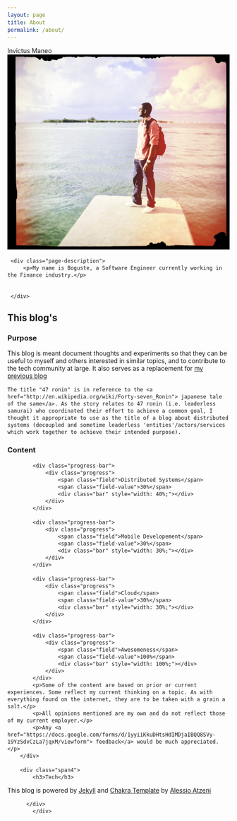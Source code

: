 ```yaml
---
layout: page
title: About
permalink: /about/
---
```


<div id="about" class="page-alternate">
<div class="container">
    <div class="row">
        <div class="span12">
            <div class="title-page">
                <div class="image-wrap">
                <div class="hover-wrap">
                    <span class="overlay-img"></span>
                    <span class="overlay-text-thumb">Invictus Maneo</span>
                </div>
                <img src="/assets/img/bham.png" alt="Me">
            </div>
                
     <div class="page-description">
         <p>My name is Boguste, a Software Engineer currently working in the Finance industry.</p>

        
     </div>

 </div>
        </div>
    </div>
        <div class="row margin-40">
                            <h2 class="title">This blog's</h2>

<div class="span4">
            <h3>Purpose</h3>
            <p> This blog is meant document thoughts and experiments so that they can be useful to myself and others interested in similar topics, and to contribute to the tech community at large. It also serves as a replacement for <a href="http://www.bhameyie.wordpress.com"> my previous blog</a></p>

  <p>

    The title "47 ronin" is in reference to the <a href="http://en.wikipedia.org/wiki/Forty-seven_Ronin"> japanese tale of the same</a>. As the story relates to 47 ronin (i.e. leaderless samurai) who coordinated their effort to achieve a common goal, I thought it appropriate to use as the title of a blog about distributed systems (decoupled and sometime leaderless 'entities'/actors/services which work together to achieve their intended purpose).
   </p>
        </div>
        
<div class="span4">
        	<h3>Content</h3>
            
            <div class="progress-bar">
                <div class="progress">
                	<span class="field">Distributed Systems</span>
                    <span class="field-value">30%</span>
                    <div class="bar" style="width: 40%;"></div>
                </div>
            </div>
            
            <div class="progress-bar">
                <div class="progress">
                	<span class="field">Mobile Developement</span>
                    <span class="field-value">30%</span>
                    <div class="bar" style="width: 30%;"></div>
                </div>
            </div>
            
            <div class="progress-bar">
                <div class="progress">
                	<span class="field">Cloud</span>
                    <span class="field-value">30%</span>
                    <div class="bar" style="width: 30%;"></div>
                </div>
            </div>
            
            <div class="progress-bar">
                <div class="progress">
                	<span class="field">Awesomeness</span>
                    <span class="field-value">100%</span>
                    <div class="bar" style="width: 100%;"></div>
                </div>
            </div> 
            <p>Some of the content are based on prior or current experiences. Some reflect my current thinking on a topic. As with everything found on the internet, they are to be taken with a grain a salt.</p>
            <p>All opinions mentioned are my own and do not reflect those of my current employer.</p>
            <p>Any <a href="https://docs.google.com/forms/d/1yyiiKkuDHtsHdIMDjaIBQQ8SVy-19YzSdvCzLa7jqxM/viewform"> feedback</a> would be much appreciated.</p>
        </div>

        <div class="span4">
            <h3>Tech</h3>
 <p> This blog is powered by <a href="http://jekyllrb.com"> Jekyll</a> and  <a href="http://themes.alessioatzeni.com/html/chakra/" title="Chakra | Responsive One Page Template">Chakra Template</a> by <a href="http://www.alessioatzeni.com/" title="Alessio Atzeni | Web Designer &amp; Front-end Developer">Alessio Atzeni</a> </p>
        </div>
    </div>

          </div>
            </div>
